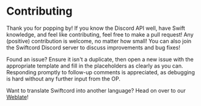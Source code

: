 # Contributing

Thank you for popping by! If you know the Discord API well, 
have Swift knowledge, and feel like contributing, feel free to
make a pull request! Any (positive) contribution is welcome,
no matter how small! You can also join the Swiftcord Discord server
to discuss improvements and bug fixes!

Found an issue? Ensure it isn't a duplicate, then open a new issue
with the appropriate template and fill in the placeholders as
clearly as you can. Responding promptly to follow-up comments
is appreciated, as debugging is hard without any further input
from the OP.

Want to translate Swiftcord into another language? Head on over to our [Weblate](https://hosted.weblate.org/projects/swiftcord/swiftcord/)!
